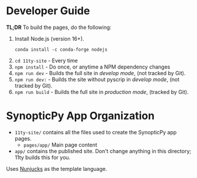 # Developer Guide

**TL;DR** To build the pages, do the following:

1. Install Node.js (version 16+).
   ```
   conda install -c conda-forge nodejs
   ```
2. `cd 11ty-site` - Every time
3. `npm install` - Do once, or anytime a NPM dependency changes
4. `npm run dev` - Builds the full site in _develop mode_, (not tracked by Git).
5. `npm run dev:` - Builds the site without pyscrip in _develop mode_, (not tracked by Git).
6. `npm run build` - Builds the full site in _production mode_, (tracked by Git).

# SynopticPy App Organization

- `11ty-site/` contains all the files used to create the SynopticPy app pages.
  - `pages/app/` Main page content
- `app/` contains the published site. Don't change anything in this directory; 11ty builds this for you.

Uses [Nunjucks](https://www.11ty.dev/docs/languages/nunjucks/) as the template language.
